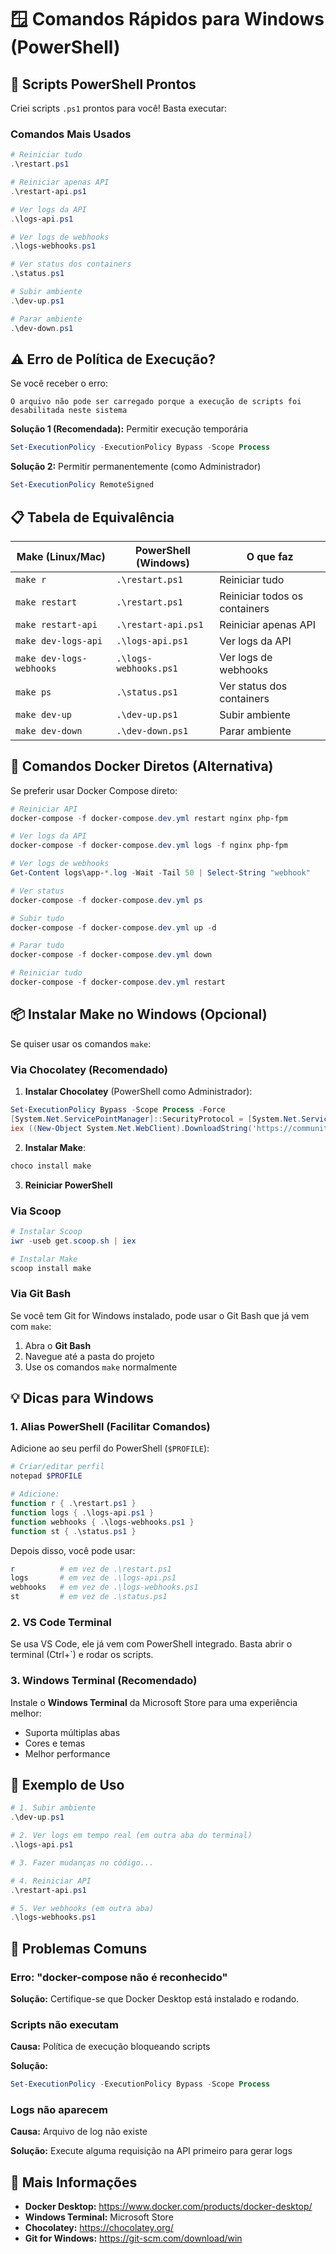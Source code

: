 # 🪟 Comandos Rápidos para Windows (PowerShell)

## 🚀 Scripts PowerShell Prontos

Criei scripts `.ps1` prontos para você! Basta executar:

### Comandos Mais Usados

```powershell
# Reiniciar tudo
.\restart.ps1

# Reiniciar apenas API
.\restart-api.ps1

# Ver logs da API
.\logs-api.ps1

# Ver logs de webhooks
.\logs-webhooks.ps1

# Ver status dos containers
.\status.ps1

# Subir ambiente
.\dev-up.ps1

# Parar ambiente
.\dev-down.ps1
```

## ⚠️ Erro de Política de Execução?

Se você receber o erro:
```
O arquivo não pode ser carregado porque a execução de scripts foi desabilitada neste sistema
```

**Solução 1 (Recomendada):** Permitir execução temporária
```powershell
Set-ExecutionPolicy -ExecutionPolicy Bypass -Scope Process
```

**Solução 2:** Permitir permanentemente (como Administrador)
```powershell
Set-ExecutionPolicy RemoteSigned
```

## 📋 Tabela de Equivalência

| Make (Linux/Mac)        | PowerShell (Windows)    | O que faz                          |
|------------------------|-------------------------|-------------------------------------|
| `make r`               | `.\restart.ps1`         | Reiniciar tudo                     |
| `make restart`         | `.\restart.ps1`         | Reiniciar todos os containers      |
| `make restart-api`     | `.\restart-api.ps1`     | Reiniciar apenas API               |
| `make dev-logs-api`    | `.\logs-api.ps1`        | Ver logs da API                    |
| `make dev-logs-webhooks` | `.\logs-webhooks.ps1` | Ver logs de webhooks               |
| `make ps`              | `.\status.ps1`          | Ver status dos containers          |
| `make dev-up`          | `.\dev-up.ps1`          | Subir ambiente                     |
| `make dev-down`        | `.\dev-down.ps1`        | Parar ambiente                     |

## 🔧 Comandos Docker Diretos (Alternativa)

Se preferir usar Docker Compose direto:

```powershell
# Reiniciar API
docker-compose -f docker-compose.dev.yml restart nginx php-fpm

# Ver logs da API
docker-compose -f docker-compose.dev.yml logs -f nginx php-fpm

# Ver logs de webhooks
Get-Content logs\app-*.log -Wait -Tail 50 | Select-String "webhook"

# Ver status
docker-compose -f docker-compose.dev.yml ps

# Subir tudo
docker-compose -f docker-compose.dev.yml up -d

# Parar tudo
docker-compose -f docker-compose.dev.yml down

# Reiniciar tudo
docker-compose -f docker-compose.dev.yml restart
```

## 📦 Instalar Make no Windows (Opcional)

Se quiser usar os comandos `make`:

### Via Chocolatey (Recomendado)

1. **Instalar Chocolatey** (PowerShell como Administrador):
```powershell
Set-ExecutionPolicy Bypass -Scope Process -Force
[System.Net.ServicePointManager]::SecurityProtocol = [System.Net.ServicePointManager]::SecurityProtocol -bor 3072
iex ((New-Object System.Net.WebClient).DownloadString('https://community.chocolatey.org/install.ps1'))
```

2. **Instalar Make**:
```powershell
choco install make
```

3. **Reiniciar PowerShell**

### Via Scoop

```powershell
# Instalar Scoop
iwr -useb get.scoop.sh | iex

# Instalar Make
scoop install make
```

### Via Git Bash

Se você tem Git for Windows instalado, pode usar o Git Bash que já vem com `make`:

1. Abra o **Git Bash**
2. Navegue até a pasta do projeto
3. Use os comandos `make` normalmente

## 💡 Dicas para Windows

### 1. Alias PowerShell (Facilitar Comandos)

Adicione ao seu perfil do PowerShell (`$PROFILE`):

```powershell
# Criar/editar perfil
notepad $PROFILE

# Adicione:
function r { .\restart.ps1 }
function logs { .\logs-api.ps1 }
function webhooks { .\logs-webhooks.ps1 }
function st { .\status.ps1 }
```

Depois disso, você pode usar:
```powershell
r          # em vez de .\restart.ps1
logs       # em vez de .\logs-api.ps1
webhooks   # em vez de .\logs-webhooks.ps1
st         # em vez de .\status.ps1
```

### 2. VS Code Terminal

Se usa VS Code, ele já vem com PowerShell integrado. Basta abrir o terminal (Ctrl+`) e rodar os scripts.

### 3. Windows Terminal (Recomendado)

Instale o **Windows Terminal** da Microsoft Store para uma experiência melhor:
- Suporta múltiplas abas
- Cores e temas
- Melhor performance

## 🎯 Exemplo de Uso

```powershell
# 1. Subir ambiente
.\dev-up.ps1

# 2. Ver logs em tempo real (em outra aba do terminal)
.\logs-api.ps1

# 3. Fazer mudanças no código...

# 4. Reiniciar API
.\restart-api.ps1

# 5. Ver webhooks (em outra aba)
.\logs-webhooks.ps1
```

## 🚨 Problemas Comuns

### Erro: "docker-compose não é reconhecido"

**Solução:** Certifique-se que Docker Desktop está instalado e rodando.

### Scripts não executam

**Causa:** Política de execução bloqueando scripts

**Solução:** 
```powershell
Set-ExecutionPolicy -ExecutionPolicy Bypass -Scope Process
```

### Logs não aparecem

**Causa:** Arquivo de log não existe

**Solução:** Execute alguma requisição na API primeiro para gerar logs

## 📖 Mais Informações

- **Docker Desktop:** https://www.docker.com/products/docker-desktop/
- **Windows Terminal:** Microsoft Store
- **Chocolatey:** https://chocolatey.org/
- **Git for Windows:** https://git-scm.com/download/win

